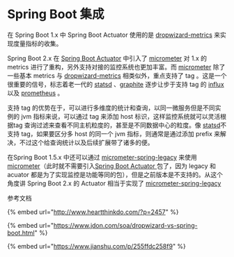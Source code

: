 # Spring Boot 集成

 在 Spring Boot 1.x 中  Spring Boot Actuator 使用的是  [dropwizard-metrics](https://metrics.dropwizard.io)  来实现度量指标的收集。

Spring Boot 2.x 在 [Spring Boot Actuator](https://docs.spring.io/spring-boot/docs/current/reference/htmlsingle/#production-ready) 中引入了 [micrometer](http://micrometer.io) 对 1.x 的 metrics 进行了重构，另外支持对接的监控系统也更加丰富。而 [micrometer](http://micrometer.io)  除了一些基本 metrics 与 [dropwizard-metrics](https://metrics.dropwizard.io) 相类似外，重点支持了 tag  。这是一个很重要的信号，标志着老一代的 [statsd](https://github.com/statsd/statsd) 、[graphite](http://graphiteapp.org) 逐步让步于支持 tag  的 [influx](https://www.influxdata.com/)  以及 [prometheus](https://prometheus.io)  。

支持 tag 的优势在于，可以进行多维度的统计和查询，以同一微服务但是不同实例的 jvm 指标来说，可以通过 tag 来添加 host 标识，这样监控系统就可以灵活根据tag 查询过滤来查看不同主机粒度的，甚至是不同数据中心的粒度。像 [statsd](https://github.com/statsd/statsd)不支持 tag，如果要区分多 host 的同一个 jvm 指标，则通常是通过添加 prefix 来解决，不过这个给查询统计以及后续扩展带了诸多的便。

在Spring Boot 1.5.x 中还可以通过 [micrometer-spring-legacy](https://github.com/micrometer-metrics/micrometer)  来使用[micrometer](http://micrometer.io)（此时就不需要引入[Spring Boot Actuator ](https://docs.spring.io/spring-boot/docs/current/reference/htmlsingle/#production-ready)包了，因为 legacy 和acuator 都是为了实现监控是功能等同的包），但是之前版本是不支持的。从这个角度讲 Spring Boot 2.x 的 Actuator  相当于实现了 [micrometer-spring-legacy ](https://github.com/micrometer-metrics/micrometer)



参考文档

{% embed url="http://www.heartthinkdo.com/?p=2457" %}

{% embed url="https://www.jdon.com/soa/dropwizard-vs-spring-boot.html" %}

{% embed url="https://www.jianshu.com/p/255ffdc258f9" %}

